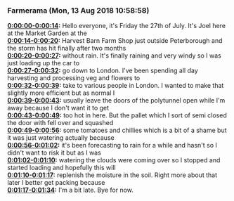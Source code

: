 ### Farmerama  (Mon, 13 Aug 2018 10:58:58)
**[0:00:00-0:00:14](https://soundcloud.com/farmerama-radio/joel-rodker-july-august#t=0:00:00):**  Hello everyone, it's Friday the 27th of July. It's Joel here at the Market Garden at the  
**[0:00:14-0:00:20](https://soundcloud.com/farmerama-radio/joel-rodker-july-august#t=0:00:14):**  Harvest Barn Farm Shop just outside Peterborough and the storm has hit finally after two months  
**[0:00:20-0:00:27](https://soundcloud.com/farmerama-radio/joel-rodker-july-august#t=0:00:20):**  without rain. It's finally raining and very windy so I was just loading up the car to  
**[0:00:27-0:00:32](https://soundcloud.com/farmerama-radio/joel-rodker-july-august#t=0:00:27):**  go down to London. I've been spending all day harvesting and processing veg and flowers to  
**[0:00:32-0:00:39](https://soundcloud.com/farmerama-radio/joel-rodker-july-august#t=0:00:32):**  take to various people in London. I wanted to make that slightly more efficient but as normal I  
**[0:00:39-0:00:43](https://soundcloud.com/farmerama-radio/joel-rodker-july-august#t=0:00:39):**  usually leave the doors of the polytunnel open while I'm away because I don't want it to get  
**[0:00:43-0:00:49](https://soundcloud.com/farmerama-radio/joel-rodker-july-august#t=0:00:43):**  too hot in here. But the pallet which I sort of semi closed the door with fell over and squashed  
**[0:00:49-0:00:56](https://soundcloud.com/farmerama-radio/joel-rodker-july-august#t=0:00:49):**  some tomatoes and chillies which is a bit of a shame but it was just watering actually because  
**[0:00:56-0:01:02](https://soundcloud.com/farmerama-radio/joel-rodker-july-august#t=0:00:56):**  it's been forecasting to rain for a while and hasn't so I didn't want to risk it but as I was  
**[0:01:02-0:01:10](https://soundcloud.com/farmerama-radio/joel-rodker-july-august#t=0:01:02):**  watering the clouds were coming over so I stopped and started loading and hopefully this will  
**[0:01:10-0:01:17](https://soundcloud.com/farmerama-radio/joel-rodker-july-august#t=0:01:10):**  replenish the moisture in the soil. Right more about that later I better get packing because  
**[0:01:17-0:01:34](https://soundcloud.com/farmerama-radio/joel-rodker-july-august#t=0:01:17):**  I'm a bit late. Bye for now.  
